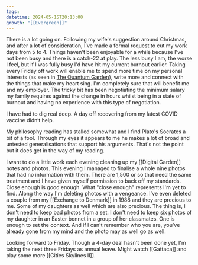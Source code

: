 ```yaml
---
tags: 
datetime: 2024-05-15T20:13:00
growth: "[[Evergreen]]"
---
```

There is a lot going on. Following my wife's suggestion around Christmas, and after a lot of consideration, I've made a formal request to cut my work days from 5 to 4. Things haven't been enjoyable for a while because I've not been busy and there is a catch-22 at play. The less busy I am, the worse I feel, but if I was fully busy I'd have hit my current burnout earlier. Taking every Friday off work will enable me to spend more time on my personal interests (as seen in [The Quantum Garden](https://quantumgardener.info)), write more and connect with the things that make my heart sing. I'm completely sure that will benefit me and my employer. The tricky bit has been negotiating the minimum salary my family requires against the change in hours whilst being in a state of burnout and having no experience with this type of negotiation.

I have had to dig real deep. A day off recovering from my latest COVID vaccine didn’t help. 

My philosophy reading has stalled somewhat and I find Plato's Socrates a bit of a fool. Through my eyes it appears to me he makes a lot of broad and untested generalisations that support his arguments. That's not the point but it does get in the way of my reading.

I want to do a little work each evening cleaning up my [[Digital Garden]] notes and photos. This evening I managed to finalise a whole nine photos that had no information with them. There are 1,500 or so that need the same treatment and I have given myself permission to back off my standards. Close enough is good enough. What "close enough" represents I'm yet to find. Along the way I'm deleting photos with a vengeance. I've even deleted a couple from my [[Exchange to Denmark]] in 1988 and they are precious to me. Some of my daughters as well which are also precious. The thing is, I don't need to keep bad photos from a set. I don't need to keep six photos of my daughter in an Easter bonnet in a group of her classmates. One is enough to set the context. And if I can't remember who you are, you've already gone from my mind and the photo may as well go as well.

Looking forward to Friday. Though a 4-day deal hasn't been done yet, I'm taking the next three Fridays as annual leave. Might watch [[Gattaca]] and play some more [[Cities Skylines II]].
